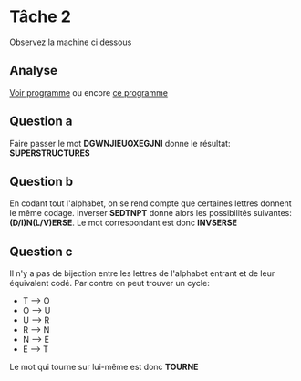 # Tâche 2
Observez la machine ci dessous

## Analyse
[Voir programme](./../code/P02.py) ou encore [ce programme](./../code/P02_eke.py)

## Question a

Faire passer le mot **DGWNJIEUOXEGJNI** donne le résultat: **SUPERSTRUCTURES**

## Question b

En codant tout l'alphabet, on se rend compte que certaines lettres donnent le même codage.
Inverser **SEDTNPT** donne alors les possibilités suivantes: **(D/I)N(L/V)ERSE**.
Le mot correspondant est donc **INVSERSE**

## Question c

Il n'y a pas de bijection entre les lettres de l'alphabet entrant et de leur équivalent codé. Par contre on peut trouver un cycle:

* T --> O
* O --> U
* U --> R
* R --> N
* N --> E
* E --> T

Le mot qui tourne sur lui-même est donc **TOURNE**

